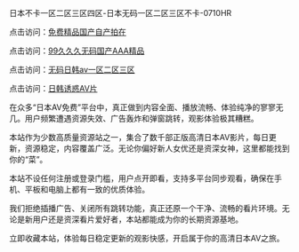 日本不卡一区二区三区四区-日本无码一区二区三区不卡-0710HR

点击访问：<a href="https://heiliao2dmwwy.pages.dev">免费精品国产自产拍在</a>

点击访问：<a href="https://heiliaozj3tjd.pages.dev">99久久久无码国产AAA精品</a>

点击访问：<a href="https://heiliaowt0d7p.pages.dev">无码日韩av一区二区三区</a>

点击访问：<a href="https://heiliaoga6s9v.pages.dev">日韩诱惑AV片</a>



在众多“日本AV免费”平台中，真正做到内容全面、播放流畅、体验纯净的寥寥无几。用户频繁遭遇资源失效、广告轰炸和弹窗跳转，观影体验极其糟糕。

本站作为少数高质量资源站之一，集合了数千部正版高清日本AV影片，每日更新，资源稳定，内容覆盖广泛。无论你偏好新人女优还是资深女神，这里都能找到你的“菜”。

本站不设任何注册或登录门槛，用户点开即看，支持多平台同步观看，确保在手机、平板和电脑上都有一致的优质体验。

我们拒绝插播广告、关闭所有跳转功能，真正还原一个干净、流畅的看片环境。无论是新用户还是资深看片爱好者，本站都能成为你的长期资源基地。

立即收藏本站，体验每日稳定更新的观影快感，开启属于你的高清日本AV之旅。

<span style="display:none;">[Canonical link]( https://github.com/hk20250710/riben521 ）</span>
